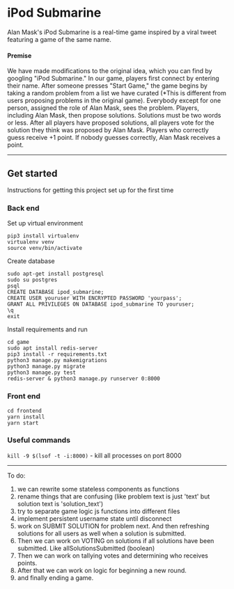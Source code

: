 # iPod Submarine

Alan Mask's iPod Submarine is a real-time game inspired by a viral tweet featuring a game of the same name.

#### Premise
We have made modifications to the original idea, which you can find by googling "iPod Submarine." In our game, players first connect by entering their name. After someone presses "Start Game," the game begins by taking a random problem from a list we have curated (*This is different from users proposing problems in the original game). Everybody except for one person, assigned the role of Alan Mask, sees the problem. Players, including Alan Mask, then propose solutions. Solutions must be two words or less. After all players have proposed solutions, all players vote for the solution they think was proposed by Alan Mask. Players who correctly guess receive +1 point. If nobody guesses correctly, Alan Mask receives a point.

---

## Get started

Instructions for getting this project set up for the first time

### Back end

Set up virtual environment
```
pip3 install virtualenv
virtualenv venv
source venv/bin/activate
```

Create database
```
sudo apt-get install postgresql
sudo su postgres
psql
CREATE DATABASE ipod_submarine;
CREATE USER youruser WITH ENCRYPTED PASSWORD 'yourpass';
GRANT ALL PRIVILEGES ON DATABASE ipod_submarine TO youruser;
\q
exit
```

Install requirements and run
```
cd game
sudo apt install redis-server
pip3 install -r requirements.txt
python3 manage.py makemigrations
python3 manage.py migrate
python3 manage.py test
redis-server & python3 manage.py runserver 0:8000
```

### Front end

```
cd frontend
yarn install
yarn start
```

### Useful commands

`kill -9 $(lsof -t -i:8000)` - kill all processes on port 8000

---

To do:

1. we can rewrite some stateless components as functions
2. rename things that are confusing (like problem text is just 'text' but solution text is 'solution_text')
3. try to separate game logic js functions into different files
4. implement persistent username state until disconnect
5. work on SUBMIT SOLUTION for problem next. And then refreshing solutions for all users as well when a solution is submitted. 
6. Then we can work on VOTING on solutions if all solutions have been submitted. Like allSolutionsSubmitted (boolean)
7. Then we can work on tallying votes and determining who receives points.
8. After that we can work on logic for beginning a new round.
9. and finally ending a game.